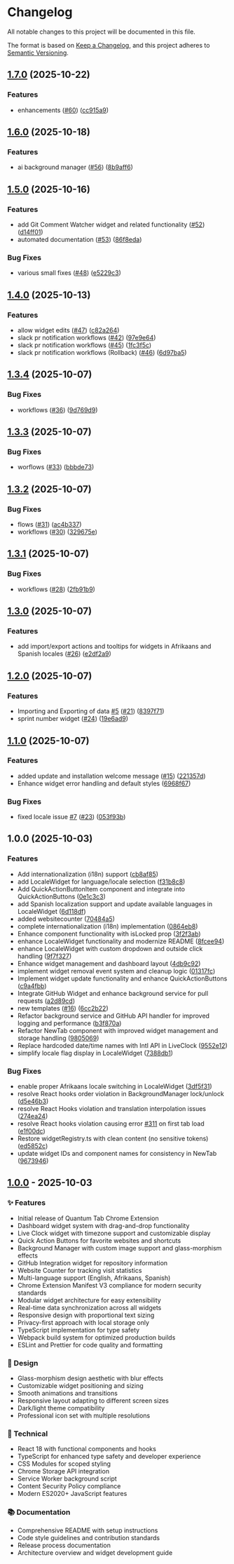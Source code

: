 # Changelog

All notable changes to this project will be documented in this file.

The format is based on [Keep a Changelog](https://keepachangelog.com/en/1.0.0/),
and this project adheres to [Semantic Versioning](https://semver.org/spec/v2.0.0.html).

## [1.7.0](https://github.com/Ruandv/Quantum-Tab/compare/v1.6.0...v1.7.0) (2025-10-22)


### Features

* enhancements ([#60](https://github.com/Ruandv/Quantum-Tab/issues/60)) ([cc915a9](https://github.com/Ruandv/Quantum-Tab/commit/cc915a9da6fbb4c78c5ff31b180cdf53c6166da4))

## [1.6.0](https://github.com/Ruandv/Quantum-Tab/compare/v1.5.0...v1.6.0) (2025-10-18)


### Features

* ai background manager ([#56](https://github.com/Ruandv/Quantum-Tab/issues/56)) ([8b9aff6](https://github.com/Ruandv/Quantum-Tab/commit/8b9aff6b9441632f9d1d155176eaafe2b081a5a7))

## [1.5.0](https://github.com/Ruandv/Quantum-Tab/compare/v1.4.0...v1.5.0) (2025-10-16)


### Features

* add Git Comment Watcher widget and related functionality ([#52](https://github.com/Ruandv/Quantum-Tab/issues/52)) ([d14ff01](https://github.com/Ruandv/Quantum-Tab/commit/d14ff01313758c589f83fd66795e41d8655a2cec))
* automated documentation ([#53](https://github.com/Ruandv/Quantum-Tab/issues/53)) ([86f8eda](https://github.com/Ruandv/Quantum-Tab/commit/86f8eda672a51493d8db32a8669711bc70fe0bf2))


### Bug Fixes

* various small fixes ([#48](https://github.com/Ruandv/Quantum-Tab/issues/48)) ([e5229c3](https://github.com/Ruandv/Quantum-Tab/commit/e5229c3be1f2b0a49d54bb87f36807dfa6a16747))

## [1.4.0](https://github.com/Ruandv/Quantum-Tab/compare/v1.3.4...v1.4.0) (2025-10-13)


### Features

* allow widget edits ([#47](https://github.com/Ruandv/Quantum-Tab/issues/47)) ([c82a264](https://github.com/Ruandv/Quantum-Tab/commit/c82a264df41e1d66b3e139849369baae24003212))
* slack pr notification workflows ([#42](https://github.com/Ruandv/Quantum-Tab/issues/42)) ([97e9e64](https://github.com/Ruandv/Quantum-Tab/commit/97e9e6471b7056873382821244a91114159fdf0c))
* slack pr notification workflows ([#45](https://github.com/Ruandv/Quantum-Tab/issues/45)) ([1fc3f5c](https://github.com/Ruandv/Quantum-Tab/commit/1fc3f5c99181733c9132c02554c9c70bd04e8bc8))
* slack pr notification workflows (Rollback) ([#46](https://github.com/Ruandv/Quantum-Tab/issues/46)) ([6d97ba5](https://github.com/Ruandv/Quantum-Tab/commit/6d97ba52092bd8c330713182092295a31521aa73))

## [1.3.4](https://github.com/Ruandv/Quantum-Tab/compare/v1.3.3...v1.3.4) (2025-10-07)


### Bug Fixes

* workflows ([#36](https://github.com/Ruandv/Quantum-Tab/issues/36)) ([9d769d9](https://github.com/Ruandv/Quantum-Tab/commit/9d769d9ea8a3339804db7aeaca8780a2ca833e85))

## [1.3.3](https://github.com/Ruandv/Quantum-Tab/compare/v1.3.2...v1.3.3) (2025-10-07)


### Bug Fixes

* worflows ([#33](https://github.com/Ruandv/Quantum-Tab/issues/33)) ([bbbde73](https://github.com/Ruandv/Quantum-Tab/commit/bbbde738bb2ef0796e8427d82dad07ca3d3bd2d6))

## [1.3.2](https://github.com/Ruandv/Quantum-Tab/compare/v1.3.1...v1.3.2) (2025-10-07)


### Bug Fixes

* flows ([#31](https://github.com/Ruandv/Quantum-Tab/issues/31)) ([ac4b337](https://github.com/Ruandv/Quantum-Tab/commit/ac4b3373866fe31a24d1da46aec208f96cdf186e))
* workflows ([#30](https://github.com/Ruandv/Quantum-Tab/issues/30)) ([329675e](https://github.com/Ruandv/Quantum-Tab/commit/329675e9a46480e1868f1de2294a94ff2fc3a29b))

## [1.3.1](https://github.com/Ruandv/Quantum-Tab/compare/v1.3.0...v1.3.1) (2025-10-07)


### Bug Fixes

* workflows ([#28](https://github.com/Ruandv/Quantum-Tab/issues/28)) ([2fb91b9](https://github.com/Ruandv/Quantum-Tab/commit/2fb91b95516be382f7a914e5fd52d012a7c882dd))

## [1.3.0](https://github.com/Ruandv/Quantum-Tab/compare/v1.2.0...v1.3.0) (2025-10-07)


### Features

* add import/export actions and tooltips for widgets in Afrikaans and Spanish locales ([#26](https://github.com/Ruandv/Quantum-Tab/issues/26)) ([e2df2a9](https://github.com/Ruandv/Quantum-Tab/commit/e2df2a967235748d3c0cf8eb0a028bf78ffb7d1b))

## [1.2.0](https://github.com/Ruandv/Quantum-Tab/compare/v1.1.0...v1.2.0) (2025-10-07)


### Features

* Importing and Exporting of data [#5](https://github.com/Ruandv/Quantum-Tab/issues/5) ([#21](https://github.com/Ruandv/Quantum-Tab/issues/21)) ([8397f71](https://github.com/Ruandv/Quantum-Tab/commit/8397f71e06eb7702947f8c3d1dbc7506f2173d50))
* sprint number widget ([#24](https://github.com/Ruandv/Quantum-Tab/issues/24)) ([19e6ad9](https://github.com/Ruandv/Quantum-Tab/commit/19e6ad9bf0746b596c53e505ed79f80ad338a963))

## [1.1.0](https://github.com/Ruandv/Quantum-Tab/compare/v1.0.0...v1.1.0) (2025-10-07)


### Features

* added update and installation welcome message ([#15](https://github.com/Ruandv/Quantum-Tab/issues/15)) ([221357d](https://github.com/Ruandv/Quantum-Tab/commit/221357ddc873602d5bb78c2c5ac8c8e13eae6845))
* Enhance widget error handling and default styles ([6968f67](https://github.com/Ruandv/Quantum-Tab/commit/6968f67eb9e4957ea84c83b0f79f72ce062ee457))


### Bug Fixes

* fixed locale issue [#7](https://github.com/Ruandv/Quantum-Tab/issues/7) ([#23](https://github.com/Ruandv/Quantum-Tab/issues/23)) ([053f93b](https://github.com/Ruandv/Quantum-Tab/commit/053f93bd52130f24438fc69c2a8173d73dba14e6))

## 1.0.0 (2025-10-03)


### Features

* Add internationalization (i18n) support ([cb8af85](https://github.com/Ruandv/Quantum-Tab/commit/cb8af85b4a81d763a0b6079ffc83c2cbc188b280))
* add LocaleWidget for language/locale selection ([f31b8c8](https://github.com/Ruandv/Quantum-Tab/commit/f31b8c8c398ac4b8432cfa444cd47b496486e7a2))
* Add QuickActionButtonItem component and integrate into QuickActionButtons ([0e1c3c3](https://github.com/Ruandv/Quantum-Tab/commit/0e1c3c394775dc29f3c344e73b01c4ff2379e049))
* add Spanish localization support and update available languages in LocaleWidget ([6d118df](https://github.com/Ruandv/Quantum-Tab/commit/6d118df5e50b440a43229d956c45158bd3e86df4))
* added websitecounter ([70484a5](https://github.com/Ruandv/Quantum-Tab/commit/70484a5131b5cbebe3a7c55fb8204e07be3312f5))
* complete internationalization (i18n) implementation ([0864eb8](https://github.com/Ruandv/Quantum-Tab/commit/0864eb852f8123abf97374142a56da1699a36580))
* Enhance component functionality with isLocked prop ([3f2f3ab](https://github.com/Ruandv/Quantum-Tab/commit/3f2f3ab0cfdb517d155754f4613fa2335f156422))
* enhance LocaleWidget functionality and modernize README ([8fcee94](https://github.com/Ruandv/Quantum-Tab/commit/8fcee940d8aabfbb91b1e7deb7426ff5aab71de0))
* enhance LocaleWidget with custom dropdown and outside click handling ([9f7f327](https://github.com/Ruandv/Quantum-Tab/commit/9f7f3273f8a2bff849660428dafaf3a980e3e548))
* Enhance widget management and dashboard layout ([4db9c92](https://github.com/Ruandv/Quantum-Tab/commit/4db9c929d0a279b61092bfa288080a1693c6f014))
* implement widget removal event system and cleanup logic ([01317fc](https://github.com/Ruandv/Quantum-Tab/commit/01317fcbbdca172c03579118551f29db08ce5e1f))
* Implement widget update functionality and enhance QuickActionButtons ([c9a4fbb](https://github.com/Ruandv/Quantum-Tab/commit/c9a4fbb8a740968dd052c7e22d0b354851373121))
* Integrate GitHub Widget and enhance background service for pull requests ([a2d89cd](https://github.com/Ruandv/Quantum-Tab/commit/a2d89cd2f2d99ed1ae578e0e407832b7fca619ff))
* new templates ([#16](https://github.com/Ruandv/Quantum-Tab/issues/16)) ([6cc2b22](https://github.com/Ruandv/Quantum-Tab/commit/6cc2b2238b64921caff0a00c04e9228d54f3a50a))
* Refactor background service and GitHub API handler for improved logging and performance ([b3f870a](https://github.com/Ruandv/Quantum-Tab/commit/b3f870aa15172874d9c17b0568aec38712459a7c))
* Refactor NewTab component with improved widget management and storage handling ([9805069](https://github.com/Ruandv/Quantum-Tab/commit/9805069d5657e2f5621d0eeb32822a306a807182))
* Replace hardcoded date/time names with Intl API in LiveClock ([9552e12](https://github.com/Ruandv/Quantum-Tab/commit/9552e12446ff1865684d369ac398c42497fc919c))
* simplify locale flag display in LocaleWidget ([7388db1](https://github.com/Ruandv/Quantum-Tab/commit/7388db1bc136bf42018d81f97f97e3b9deb661bf))


### Bug Fixes

* enable proper Afrikaans locale switching in LocaleWidget ([3df5f31](https://github.com/Ruandv/Quantum-Tab/commit/3df5f317fd65189526d09d349c2d284118f729c8))
* resolve React hooks order violation in BackgroundManager lock/unlock ([d5e46b3](https://github.com/Ruandv/Quantum-Tab/commit/d5e46b3ee7e2b8bf47a5c1aa9e6a11ac29b85b4c))
* resolve React Hooks violation and translation interpolation issues ([274ea24](https://github.com/Ruandv/Quantum-Tab/commit/274ea2406d7af46c8b8afd31dcf4fa58a6e9623b))
* resolve React hooks violation causing error [#311](https://github.com/Ruandv/Quantum-Tab/issues/311) on first tab load ([e1f00dc](https://github.com/Ruandv/Quantum-Tab/commit/e1f00dc9e93f79a31668d54311e0f0df7b7665c1))
* Restore widgetRegistry.ts with clean content (no sensitive tokens) ([ed5852c](https://github.com/Ruandv/Quantum-Tab/commit/ed5852c86067758eddc510c8bc3b99ae75ff1428))
* update widget IDs and component names for consistency in NewTab ([9673946](https://github.com/Ruandv/Quantum-Tab/commit/96739464b008980e2e303b94bf83f0be280809e5))

## [1.0.0] - 2025-10-03

### ✨ Features

- Initial release of Quantum Tab Chrome Extension
- Dashboard widget system with drag-and-drop functionality
- Live Clock widget with timezone support and customizable display
- Quick Action Buttons for favorite websites and shortcuts
- Background Manager with custom image support and glass-morphism effects
- GitHub Integration widget for repository information
- Website Counter for tracking visit statistics
- Multi-language support (English, Afrikaans, Spanish)
- Chrome Extension Manifest V3 compliance for modern security standards
- Modular widget architecture for easy extensibility
- Real-time data synchronization across all widgets
- Responsive design with proportional text sizing
- Privacy-first approach with local storage only
- TypeScript implementation for type safety
- Webpack build system for optimized production builds
- ESLint and Prettier for code quality and formatting

### 🎨 Design

- Glass-morphism design aesthetic with blur effects
- Customizable widget positioning and sizing
- Smooth animations and transitions
- Responsive layout adapting to different screen sizes
- Dark/light theme compatibility
- Professional icon set with multiple resolutions

### 🔧 Technical

- React 18 with functional components and hooks
- TypeScript for enhanced type safety and developer experience
- CSS Modules for scoped styling
- Chrome Storage API integration
- Service Worker background script
- Content Security Policy compliance
- Modern ES2020+ JavaScript features

### 📚 Documentation

- Comprehensive README with setup instructions
- Code style guidelines and contribution standards
- Release process documentation
- Architecture overview and widget development guide

[1.0.0]: https://github.com/Ruandv/Quantum-Tab/releases/tag/v1.0.0
